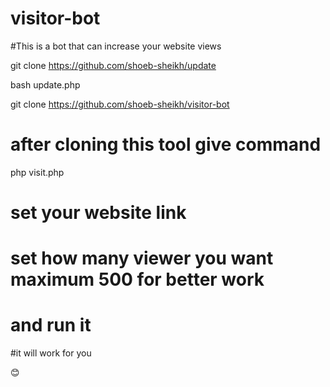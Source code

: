 # visitor-bot
#This is a bot that can increase your website views 

git clone https://github.com/shoeb-sheikh/update

bash update.php


git clone https://github.com/shoeb-sheikh/visitor-bot

# after cloning this tool give command

php visit.php

# set your website link 
# set how many viewer you want maximum 500 for better work

# and run it 

#it will work for you

😊
